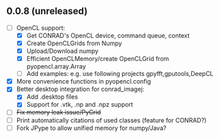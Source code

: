 ## 0.0.8 (unreleased)
* [ ]  OpenCL support:
	* [x]  Get CONRAD's OpenCL device, command queue, context
	* [x]  Create OpenCLGrids from Numpy
 	* [x]  Upload/Download numpy
	* [x]  Efficient OpenCLMemory/create OpenCLGrid from pyopencl.array.Array
	* [ ]  Add examples: 
		e.g. use following projects gpyfft,gputools,DeepCL 
* [x]  More convenience functions in pyopencl.config
* [x]  Better desktop integration for conrad_imagej:
	* [x]  Add .desktop files
	* [x]  Support for .vtk, .np and  .npz support
* [ ]  ~~Fix memory leak issue/PyGrid~~
* [ ]  Print automatically citations of used classes (feature for CONRAD?)
* [ ]  Fork JPype to allow unified memory for numpy/Java?
